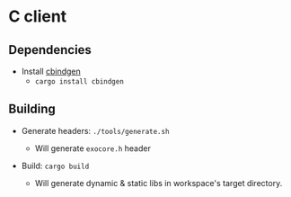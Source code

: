 # C client

## Dependencies

* Install [cbindgen](https://github.com/eqrion/cbindgen)
  * `cargo install cbindgen`

## Building

* Generate headers: `./tools/generate.sh`
  * Will generate `exocore.h` header

* Build: `cargo build`
  * Will generate dynamic & static libs in workspace's target directory.
